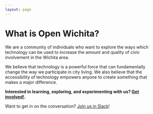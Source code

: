 ```yaml
---
layout: page
---
```


# What is Open Wichita?

We are a community of individuals who want to explore the ways which technology
can be used to increase the amount and quality of civic involvement in the
Wichita area.

We believe that technology is a powerful force that can fundamentally change the
way we participate in city living. We also believe that the accessibility of
technology empowers anyone to create something that makes a major difference.

**Interested in learning, exploring, and experimenting with us? [Get
involved!](/connect).**

Want to get in on the conversation? [Join us in Slack](https://openwichita-slack.herokuapp.com)!

<script async defer src="https://openwichita-slack.herokuapp.com/slackin.js"></script>
